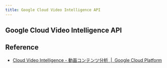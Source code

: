 ```yaml
---
title: Google Cloud Video Intelligence API
---
```


## Google Cloud Video Intelligence API


## Reference
* [Cloud Video Intelligence - 動画コンテンツ分析  |  Google Cloud Platform](https://cloud.google.com/video-intelligence/?hl=ja)
